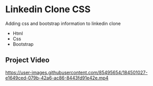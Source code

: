 # Linkedin Clone CSS
Adding css and bootstrap information to linkedin clone 
* Html
* Css
* Bootstrap

## Project  Video
https://user-images.githubusercontent.com/85495654/184501027-e1649ced-079b-42a6-ac86-8443fd91e42e.mp4
